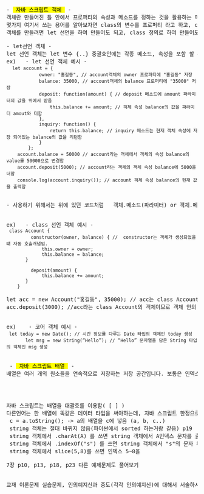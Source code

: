 <pre>- <mark> 자바 스크립트 객체 </mark> -
객체란 만들어진 틀 안에서 프로퍼티의 속성과 메소드를 정하는 것을 활용하는 매체를 말합니다. 사용 할때 마다 틀 안에서 다르게 속성, 메소드를 활용할 수 있는 장점이 있습니다. 
몇가지 여기서 쓰는 용어를 알아보자면 class의 변수를 프로퍼티 라고 하고, class 변수를 다루는 함수를 메소드라고 하고, 객체 생성 연산자를 추가 할떄 new 객체를 사용합니다.
객체를 만들려면 let 선언을 하여 만들어도 되고, class 정의로 하여 만들어도 되고, 또한 이미 구현되어 있는 코어 객체로 사용하여도 됩니다.

- let선언 객체 -
let 선언 객체는 let 변수 {..} 중괄호안에는 각종 메소드, 속성을 포함 할 수 있습니다.
ex)   - let 선언 객체 예시 -
 <code> let account = {
            owner: "홍길동", // account객체의 owner 프로퍼티에 "홍길동" 저장
            balance: 35000, // account객체의 balance 프로퍼티에 "35000" 저장
            deposit: function(amount) { // deposit 메소드에 amount 파라미터의 값을 위에서 받음
                this.balance += amount; // 객체 속성 balance의 값을 파라미터 amout와 더함
            },
            inquiry: function() {
                return this.balance; // inquiry 메소드는 현재 객체 속성에 저장 되어있는 balance의 값을 리턴함
            }
        };
    account.balance = 50000 // account라는 객체에서 객체의 속성 balance의 value를 50000으로 변경함
    account.deposit(5000); // account라는 객체의 객체 속성 balance에 5000을 더함
    console.log(account.inquiry()); // account 객체 속성 balance의 현재 값을 출력함
 </code>

- 사용하기 위해서는 위에 있던 코드처럼   객체.메소드(파라미터) or 객체.메소드() or 객체.프로퍼티 = value 로 사용할 수 있고, 사용함으로써 객체 속성을 설정하거나 메소드를 실행 시킬 수 있습니다.

 
ex)   - class 선언 객체 예시 -
<code> class Account {
         constructor(owner, balance) { //  constructor는 객체가 생성되었을 떄 자동 호출개념임.
             this.owner = owner;
             this.balance = balance;
       }
 
         deposit(amount) { 
             this.balance += amount; 
       }
    } </code>
   
let acc = new Account("홍길동", 35000); // acc는 class Account의 객체가 되고  constructor으로 인해 값을 입력 받게 됩니다. -> (owner = "홍길동", balance = 35000)
acc.deposit(3000); //acc라는 class Account의 객체이므로 객체 안의 메소드인 deposit(amout)를 사용하여 이미 입력받은 balance값에 3000을 더하였습니다.

 
ex)    - 코어 객체 예시 -
<code> let today = new Date(); // 시간 정보를 다루는 Date 타입의 객체인 today 생성
       let msg = new String(“Hello”); // “Hello” 문자열을 담은 String 타입의 객체인 msg 생성
</code>
 
 - <mark> 자바 스크립트 배열 </mark> -
배열은 여러 개의 원소들을 연속적으로 저장하는 저장 공간입니다. 보통은 인덱스 0번 부터 순서대로 채워지는데, 원치 않는다면 인덱스를 지정하여 건너 띄어서 사용자가 마음대로 지정할 수 도 있습니다. 자바 스크립트에서 배열 선언 방법은 




자바 스크립트는 배열을 대괄호를 이용함( [ ] )
다른언어는 한 배열에 똑같은 데이터 타입을 써야하는데, 자바 스크립트 한정으로 배열에 여러 타입의 데이터 섞여 저장이 가능합니다.
 c = a.toString(); -> a의 배열을 c에 넣음 (a, b, c..)
 string 객체는 절대 바뀌지 않음(파이썬에서 sorted 하는거랑 같음) p19
 string 객체에서 .charAt(A) 를 쓰면 string 객체에서 A인덱스 문자를 출력합니다.
 string 객체에서 .indexOf("s") 를 쓰면 string 객체에서 "s"의 문자 위치를 출력합니다.
 string 객체에서 slice(5,8)를 쓰면 인덱스 5~8을 
 
7장 p10, p13, p18, p23 다른 예제문제도 풀어보기


교재 이론문제 실습문제, 인의예지신과 중도(각각 인의예지신)에 대해서 서술하시오.
</pre>
